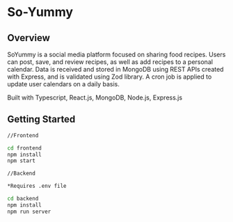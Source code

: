 # So-Yummy

## Overview

SoYummy is a social media platform focused on sharing food recipes. Users can post, 
save, and review recipes, as well as add recipes to a personal calendar. Data is 
received and stored in MongoDB using REST APIs created with Express, and is validated 
using Zod library. A cron job is applied to update user calendars on a daily basis.

Built with Typescript, React.js, MongoDB, Node.js, Express.js



## Getting Started

```bash 
//Frontend

cd frontend
npm install
npm start

//Backend

*Requires .env file

cd backend
npm install
npm run server
```
